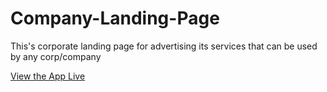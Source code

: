 # Company-Landing-Page
This's corporate landing page for advertising its services that can be used by any corp/company



[View the App Live](https://companylandingpage.netlify.app/)



